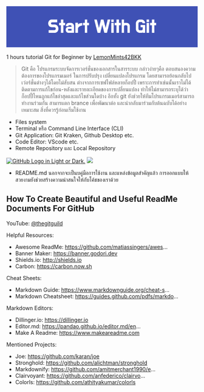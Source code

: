 <img src="img/Start_With_Git.png"/>

1 hours tutorial Git for Beginner 
by [LemonMints42BKK][lemonGit]

>Git คือ โปรแกรมระบบจัดการเวอร์ชั่นของเอกสารในสารระบบ กล่าวง่ายๆคือ ตอบสนองความต้องการของโปรแกรมเมอร์ ในการปรับปรุง เปลี่ยนแปลงโปรแกรม
>โดยสามารถย้อนกลับไปเว่อร์ชั่นต่างๆได้โดยไม่สับสน ต่างจากการเซฟไฟล์หลายก็อปปี้ เพราะการทำเช่นนั้นเราไม่ได้ติดตามการแก้ไขก่อน-หลังและรายละเอียดของการเปลี่ยนแปลง
>ทำให้ไม่สามารถระบุได้ว่าก็อปปี้ไหนถูกแก้ไขล่าสุดและแก้ไขส่วนใดบ้าง  อีกทั้ง git ยังช่วยให้ทีมโปรแกรมเมอร์สามารถทำงานร่วมกัน สามารแตก brance เพื่อพัฒนาต่อ และนำกลับมาร่วมกับต้นฉบับได้อย่างเหมาะสม
สิ่งที่ควรรู้ก่อนเริ่มใช้งาน
- Files system
- Terminal หรือ Command Line Interface (CLI)
- Git Application: Git Kraken, Github Desktop etc.
- Code Editor: VScode etc.
- Remote Repository และ Local Repository

 <a href="https://github.com"><picture><source media="(prefers-color-scheme: dark)" srcset="https://user-images.githubusercontent.com/40824677/205689829-11cbb3fd-d452-4846-a799-0be90146192e.png"><source media="(prefers-color-scheme: light)" srcset="https://user-images.githubusercontent.com/40824677/205689834-f6b698a0-844d-46c2-8cca-2051cd3a9ef0.png"><img alt="GitHub Logo in Light or Dark." src="https://user-images.githubusercontent.com/40824677/205689829-11cbb3fd-d452-4846-a799-0be90146192e.png"></picture></a>
 <a href="https://gitlab.com"><img src="https://user-images.githubusercontent.com/40824677/205691219-5698063c-44bf-453a-b4df-365654641979.png"/></a>
 
- README.md นอกจากจะเป็นบคู่มือการใช้งาน และแหล่งข้อมูลสำคัญแล้ว การออกแบบให้สวยงามยังช่วยสร้างความน่าสนใจให้กับโค้ชของเราด้วย
## How To Create Beautiful and Useful ReadMe Documents For GitHub
YouTube:  <a href="https://www.youtube.com/watch?v=a8CwpGARAsQ">@thegitguild</a>

Helpful Resources:
- Awesome ReadMe: https://github.com/matiassingers/awes...
- Banner Maker: https://banner.godori.dev
- Shields.io: http://shields.io
- Carbon: https://carbon.now.sh

Cheat Sheets:
- Markdown Guide: https://www.markdownguide.org/cheat-s...
- Markdown Cheatsheet: https://guides.github.com/pdfs/markdo...

Markdown Editors:
- Dillinger.io: https://dillinger.io
- Editor.md: https://pandao.github.io/editor.md/en...
- Make A Readme: https://www.makeareadme.com

Mentioned Projects:
- Joe: https://github.com/karan/joe
- Stronghold: https://github.com/alichtman/stronghold
- Markdownify: https://github.com/amitmerchant1990/e...
- Clairvoyant: https://github.com/anfederico/clairvo...
- Colorls: https://github.com/athityakumar/colorls

[//]: # (ส่วนการระบุค่าตัวแปร ซึ่งไม่แสดงในเอกสาร)
[lemonGit]: <https://github.com/LemonMints42BKK>
